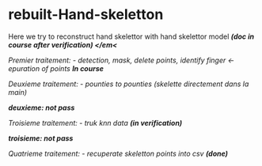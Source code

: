 # rebuilt-Hand-skeletton

Here we try to reconstruct hand skelettor with hand skelettor model <strong><em>(doc in course after verification) </em<</strong>


Premier traitement: - detection, mask, delete points, identify finger <- epuration of points <strong><em> In course </em></strong>

Deuxieme traitement:  - pounties to pounties (skelette directement dans la main)

<strong><em> deuxieme: not pass </em></strong>

Troisieme traitement:  - truk knn data <strong><em>(in verification) </em></strong>

<strong><em> troisieme: not pass </em></strong>

Quatrieme traitement:  - recuperate skeletton points into csv <strong><em>(done) </em></strong>




